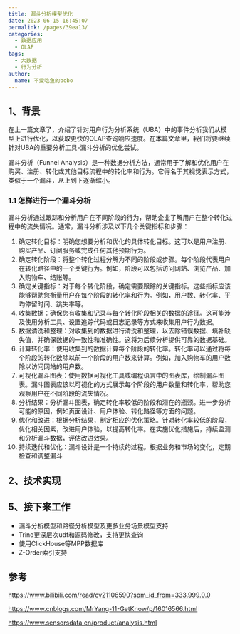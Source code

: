 ```yaml
---
title: 漏斗分析模型优化
date: 2023-06-15 16:45:07
permalink: /pages/39ea13/
categories:
  - 数据应用
  - OLAP
tags:
  - 大数据
  - 行为分析
author: 
  name: 不爱吃鱼的bobo
---
```


## 1、背景

在上一篇文章了，介绍了针对用户行为分析系统（UBA）中的事件分析我们从模型上进行优化，以获取更快的OLAP查询响应速度。在本篇文章里，我们将要继续针对UBA的重要分析工具-漏斗分析的优化尝试。

漏斗分析（Funnel Analysis）是一种数据分析方法，通常用于了解和优化用户在购买、注册、转化或其他目标流程中的转化率和行为。它得名于其视觉表示方式，类似于一个漏斗，从上到下逐渐缩小。

### 1.1 怎样进行一个漏斗分析

漏斗分析通过跟踪和分析用户在不同阶段的行为，帮助企业了解用户在整个转化过程中的流失情况。通常，漏斗分析涉及以下几个关键指标和步骤：

1. 确定转化目标：明确您想要分析和优化的具体转化目标。这可以是用户注册、购买产品、订阅服务或完成任何其他预期行为。
2. 确定转化阶段：将整个转化过程分解为不同的阶段或步骤。每个阶段代表用户在转化路径中的一个关键行为。例如，阶段可以包括访问网站、浏览产品、加入购物车、结账等。
3. 确定关键指标：对于每个转化阶段，确定需要跟踪的关键指标。这些指标应该能够帮助您衡量用户在每个阶段的转化率和行为。例如，用户数、转化率、平均停留时间、跳失率等。
4. 收集数据：确保您有收集和记录与每个转化阶段相关的数据的途径。这可能涉及使用分析工具、设置追踪代码或日志记录等方式来收集用户行为数据。
5. 数据清洗和整理：对收集到的数据进行清洗和整理，以去除错误数据、填补缺失值，并确保数据的一致性和准确性。这将为后续分析提供可靠的数据基础。
6. 计算转化率：使用收集到的数据计算每个阶段的转化率。转化率可以通过将每个阶段的转化数除以前一个阶段的用户数来计算。例如，加入购物车的用户数除以访问网站的用户数。
7. 可视化漏斗图表：使用数据可视化工具或编程语言中的图表库，绘制漏斗图表。漏斗图表应该以可视化的方式展示每个阶段的用户数量和转化率，帮助您观察用户在不同阶段的流失情况。
8. 分析结果：分析漏斗图表，确定转化率较低的阶段和潜在的瓶颈。进一步分析可能的原因，例如页面设计、用户体验、转化路径等方面的问题。
9. 优化和改进：根据分析结果，制定相应的优化策略。针对转化率较低的阶段，优化相关因素，改进用户体验，以提高转化率。在实施优化措施后，持续监测和分析漏斗数据，评估改进效果。
10. 持续迭代和优化：漏斗设计是一个持续的过程。根据业务和市场的变化，定期检查和调整漏斗

## 2、技术实现



## 5、接下来工作

- 漏斗分析模型和路径分析模型及更多业务场景模型支持
- Trino更深层次udf和源码修改，支持更快查询
- 使用ClickHouse等MPP数据库
- Z-Order索引支持

## 参考

https://www.bilibili.com/read/cv21106590?spm_id_from=333.999.0.0

https://www.cnblogs.com/MrYang-11-GetKnow/p/16016566.html

https://www.sensorsdata.cn/product/analysis.html
